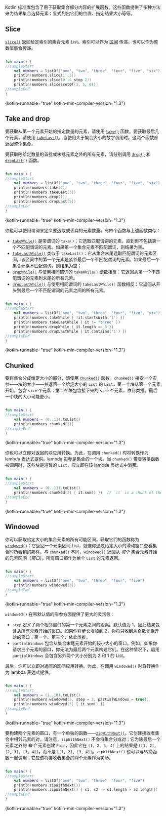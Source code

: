 [//]: # (title: 获取集合部分)

Kotlin 标准库包含了用于获取集合部分内容的扩展函数。这些函数提供了多种方法来为结果集合选择元素：显式列出它们的位置、指定结果大小等等。

## Slice

[`slice()`](https://kotlinlang.org/api/latest/jvm/stdlib/kotlin.collections/slice.html) 返回给定索引的集合元素 List。索引可以作为 [区间](ranges.md) 传递，也可以作为整数值集合传递。

```kotlin

fun main() {
//sampleStart    
    val numbers = listOf("one", "two", "three", "four", "five", "six")    
    println(numbers.slice(1..3))
    println(numbers.slice(0..4 step 2))
    println(numbers.slice(setOf(3, 5, 0)))    
//sampleEnd
}
```
{kotlin-runnable="true" kotlin-min-compiler-version="1.3"}

## Take and drop

要获取从第一个元素开始的指定数量的元素，请使用 [`take()`](https://kotlinlang.org/api/latest/jvm/stdlib/kotlin.collections/take.html) 函数。要获取最后几个元素，请使用 [`takeLast()`](https://kotlinlang.org/api/latest/jvm/stdlib/kotlin.collections/take-last.html)。当使用大于集合大小的数字调用时，这两个函数都返回整个集合。

要获取除给定数量的首批或末批元素之外的所有元素，请分别调用 [`drop()`](https://kotlinlang.org/api/latest/jvm/stdlib/kotlin.collections/drop.html) 和 [`dropLast()`](https://kotlinlang.org/api/latest/jvm/stdlib/kotlin.collections/drop-last.html) 函数。

```kotlin

fun main() {
//sampleStart
    val numbers = listOf("one", "two", "three", "four", "five", "six")
    println(numbers.take(3))
    println(numbers.takeLast(3))
    println(numbers.drop(1))
    println(numbers.dropLast(5))
//sampleEnd
}
```
{kotlin-runnable="true" kotlin-min-compiler-version="1.3"}

你也可以使用谓词来定义要选取或丢弃的元素数量。有四个函数与上述函数类似：

* [`takeWhile()`](https://kotlinlang.org/api/latest/jvm/stdlib/kotlin.collections/take-while.html) 是带谓词的 `take()`：它选取匹配谓词的元素，直到但不包括第一个不匹配谓词的元素。如果第一个集合元素不匹配谓词，则结果为空。
* [`takeLastWhile()`](https://kotlinlang.org/api/latest/jvm/stdlib/kotlin.collections/take-last-while.html) 类似于 `takeLast()`：它从集合末尾选取匹配谓词的元素区间。该区间中的第一个元素是紧邻最后一个不匹配谓词的元素。如果最后一个集合元素不匹配谓词，则结果为空；
* [`dropWhile()`](https://kotlinlang.org/api/latest/jvm/stdlib/kotlin.collections/drop-while.html) 与使用相同谓词的 `takeWhile()` 函数相反：它返回从第一个不匹配谓词的元素到末尾的所有元素。
* [`dropLastWhile()`](https://kotlinlang.org/api/latest/jvm/stdlib/kotlin.collections/drop-last-while.html) 与使用相同谓词的 `takeLastWhile()` 函数相反：它返回从开头到最后一个不匹配谓词的元素之间的所有元素。

```kotlin

fun main() {
//sampleStart
    val numbers = listOf("one", "two", "three", "four", "five", "six")
    println(numbers.takeWhile { !it.startsWith('f') })
    println(numbers.takeLastWhile { it != "three" })
    println(numbers.dropWhile { it.length == 3 })
    println(numbers.dropLastWhile { it.contains('i') })
//sampleEnd
}
```
{kotlin-runnable="true" kotlin-min-compiler-version="1.3"}

## Chunked

要将集合分成给定大小的部分，请使用 [`chunked()`](https://kotlinlang.org/api/latest/jvm/stdlib/kotlin.collections/chunked.html) 函数。`chunked()` 接受一个实参——块的大小——并返回一个给定大小的 `List` 的 `List`。第一个块从第一个元素开始，包含 `size` 个元素；第二个块包含接下来的 `size` 个元素，依此类推。最后一个块的大小可能更小。

```kotlin

fun main() {
//sampleStart
    val numbers = (0..13).toList()
    println(numbers.chunked(3))
//sampleEnd
}
```
{kotlin-runnable="true" kotlin-min-compiler-version="1.3"}

你也可以立即对返回的块应用转换。为此，在调用 `chunked()` 时将转换作为 lambda 表达式提供。lambda 实参是集合的一个块。当 `chunked()` 带着转换函数被调用时，这些块是短暂的 `List`，应立即在该 lambda 表达式中消费。

```kotlin

fun main() {
//sampleStart
    val numbers = (0..13).toList() 
    println(numbers.chunked(3) { it.sum() })  // `it` is a chunk of the original collection
//sampleEnd
}
```
{kotlin-runnable="true" kotlin-min-compiler-version="1.3"}

## Windowed

你可以获取给定大小的集合元素的所有可能区间。获取它们的函数称为 [`windowed()`](https://kotlinlang.org/api/latest/jvm/stdlib/kotlin.collections/windowed.html)：它返回一个元素区间 List，就像你通过给定大小的滑动窗口查看集合时所看到的那样。与 `chunked()` 不同，`windowed()` 返回从 *每个* 集合元素开始的元素区间（*窗口*）。所有窗口都作为单个 `List` 的元素返回。

```kotlin

fun main() {
//sampleStart
    val numbers = listOf("one", "two", "three", "four", "five")    
    println(numbers.windowed(3))
//sampleEnd
}
```
{kotlin-runnable="true" kotlin-min-compiler-version="1.3"}

`windowed()` 在带默认值的形参方面提供了更大的灵活性：

* `step` 定义了两个相邻窗口的第一个元素之间的距离。默认值为 1，因此结果包含从所有元素开始的窗口。如果你将步长增加到 2，你将只收到从奇数元素开始的窗口：第一个、第三个，依此类推。
* `partialWindows` 包含从集合末尾元素开始的较小大小的窗口。例如，如果你请求三个元素的窗口，你无法为最后两个元素构建它们。在这种情况下，启用 `partialWindows` 会包含另外两个大小分别为 2 和 1 的 List。

最后，你可以立即对返回的区间应用转换。为此，在调用 `windowed()` 时将转换作为 lambda 表达式提供。

```kotlin

fun main() {
//sampleStart
    val numbers = (1..10).toList()
    println(numbers.windowed(3, step = 2, partialWindows = true))
    println(numbers.windowed(3) { it.sum() })
//sampleEnd
}
```
{kotlin-runnable="true" kotlin-min-compiler-version="1.3"}

要构建两个元素的窗口，有一个单独的函数——[`zipWithNext()`](https://kotlinlang.org/api/latest/jvm/stdlib/kotlin.collections/zip-with-next.html)。它创建接收者集合中相邻元素的对。请注意，`zipWithNext()` 不会将集合分成对；它为除最后一个元素之外的 *每个* 元素创建 `Pair`，因此它在 `[1, 2, 3, 4]` 上的结果是 `[[1, 2], [2, 3], [3, 4]]`，而不是 `[[1, 2], [3, 4]]`。`zipWithNext()` 也可以与转换函数一起调用；它应该将接收者集合的两个元素作为实参。

```kotlin

fun main() {
//sampleStart
    val numbers = listOf("one", "two", "three", "four", "five")    
    println(numbers.zipWithNext())
    println(numbers.zipWithNext() { s1, s2 -> s1.length > s2.length})
//sampleEnd
}
```
{kotlin-runnable="true" kotlin-min-compiler-version="1.3"}